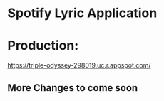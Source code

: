 # Spotify Lyric Application

# Production:

https://triple-odyssey-298019.uc.r.appspot.com/

## More Changes to come soon
